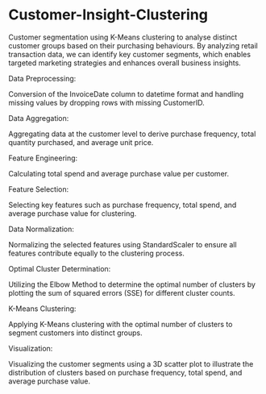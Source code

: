 # Customer-Insight-Clustering
Customer segmentation using K-Means clustering to analyse distinct customer groups based on their purchasing behaviours. 
By analyzing retail transaction data, we can identify key customer segments, which enables targeted marketing strategies and enhances overall business insights.



Data Preprocessing:

Conversion of the InvoiceDate column to datetime format and handling missing values by dropping rows with missing CustomerID.


Data Aggregation:

Aggregating data at the customer level to derive purchase frequency, total quantity purchased, and average unit price.


Feature Engineering:

Calculating total spend and average purchase value per customer.


Feature Selection:

Selecting key features such as purchase frequency, total spend, and average purchase value for clustering.


Data Normalization:

Normalizing the selected features using StandardScaler to ensure all features contribute equally to the clustering process.


Optimal Cluster Determination:

Utilizing the Elbow Method to determine the optimal number of clusters by plotting the sum of squared errors (SSE) for different cluster counts.


K-Means Clustering:

Applying K-Means clustering with the optimal number of clusters to segment customers into distinct groups.


Visualization:

Visualizing the customer segments using a 3D scatter plot to illustrate the distribution of clusters based on purchase frequency, total spend, and average purchase value.
